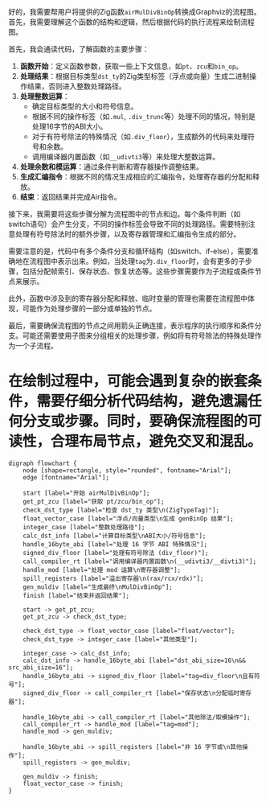 好的，我需要帮用户将提供的Zig函数`airMulDivBinOp`转换成Graphviz的流程图。首先，我需要理解这个函数的结构和逻辑，然后根据代码的执行流程来绘制流程图。

首先，我会通读代码，了解函数的主要步骤：

1. **函数开始**：定义函数参数，获取一些上下文信息，如`pt`、`zcu`和`bin_op`。
2. **处理结果**：根据目标类型`dst_ty`的Zig类型标签（浮点或向量）生成二进制操作结果，否则进入整数处理路径。
3. **处理整数运算**：
   - 确定目标类型的大小和符号信息。
   - 根据不同的操作标签（如`.mul`, `.div_trunc`等）处理不同的情况，特别是处理16字节的ABI大小。
   - 对于有符号除法的特殊情况（如`.div_floor`），生成额外的代码来处理符号和余数。
   - 调用编译器内置函数（如`__udivti3`等）来处理大整数运算。
4. **处理余数和模运算**：通过条件判断和寄存器操作调整结果。
5. **生成汇编指令**：根据不同的情况生成相应的汇编指令，处理寄存器的分配和释放。
6. **结束**：返回结果并完成Air指令。

接下来，我需要将这些步骤分解为流程图中的节点和边。每个条件判断（如switch语句）会产生分支，不同的操作标签会导致不同的处理路径。需要特别注意处理有符号除法时的额外步骤，以及寄存器管理和汇编指令生成的部分。

需要注意的是，代码中有多个条件分支和循环结构（如switch、if-else），需要准确地在流程图中表示出来。例如，当处理`tag`为`.div_floor`时，会有更多的子步骤，包括分配帧索引、保存状态、恢复状态等。这些步骤需要作为子流程或条件节点来展示。

此外，函数中涉及到的寄存器分配和释放、临时变量的管理也需要在流程图中体现，可能作为处理步骤的一部分或单独的节点。

最后，需要确保流程图的节点之间用箭头正确连接，表示程序的执行顺序和条件分支。可能还需要使用子图来分组相关的处理步骤，例如将有符号除法的特殊处理作为一个子流程。

在绘制过程中，可能会遇到复杂的嵌套条件，需要仔细分析代码结构，避免遗漏任何分支或步骤。同时，要确保流程图的可读性，合理布局节点，避免交叉和混乱。
================================================
```graphviz
digraph flowchart {
    node [shape=rectangle, style="rounded", fontname="Arial"];
    edge [fontname="Arial"];

    start [label="开始 airMulDivBinOp"];
    get_pt_zcu [label="获取 pt/zcu/bin_op"];
    check_dst_type [label="检查 dst_ty 类型\n(ZigTypeTag)"];
    float_vector_case [label="浮点/向量类型\n生成 genBinOp 结果"];
    integer_case [label="整数处理路径"];
    calc_dst_info [label="计算目标类型\nABI大小/符号信息"];
    handle_16byte_abi [label="处理 16 字节 ABI 特殊情况"];
    signed_div_floor [label="处理有符号除法 (div_floor)"];
    call_compiler_rt [label="调用编译器内置函数\n(__udivti3/__divti3)"];
    handle_mod [label="处理 mod 运算\n寄存器调整"];
    spill_registers [label="溢出寄存器\n(rax/rcx/rdx)"];
    gen_muldiv [label="生成最终\nMulDivBinOp"];
    finish [label="结束并返回结果"];

    start -> get_pt_zcu;
    get_pt_zcu -> check_dst_type;

    check_dst_type -> float_vector_case [label="float/vector"];
    check_dst_type -> integer_case [label="其他类型"];

    integer_case -> calc_dst_info;
    calc_dst_info -> handle_16byte_abi [label="dst_abi_size=16\n&& src_abi_size=16"];
    handle_16byte_abi -> signed_div_floor [label="tag=div_floor\n且有符号"];
    signed_div_floor -> call_compiler_rt [label="保存状态\n分配临时寄存器"];
    
    handle_16byte_abi -> call_compiler_rt [label="其他除法/取模操作"];
    call_compiler_rt -> handle_mod [label="tag=mod"];
    handle_mod -> gen_muldiv;
    
    handle_16byte_abi -> spill_registers [label="非 16 字节或\n其他操作"];
    spill_registers -> gen_muldiv;
    
    gen_muldiv -> finish;
    float_vector_case -> finish;
}
```